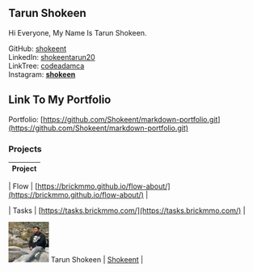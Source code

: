<style>@import url("//readme.codeadam.ca/readme.css");</style>

## Tarun Shokeen



Hi Everyone, My Name Is Tarun Shokeen.

  
GitHub: [shokeent](https://github.com/Shokeent)  
LinkedIn: [shokeentarun20](https://www.linkedin.com/in/shokeentarun20/)  
LinkTree: [codeadamca](https://linktr.ee/codeadamca)  
Instagram: [__shokeen__](https://www.instagram.com/__shokeen__/)  

## Link To My Portfolio
Portfolio: [https://github.com/Shokeent/markdown-portfolio.git](https://github.com/Shokeent/markdown-portfolio.git)
### Projects

| Project |
| ------- |

| Flow    | [https://brickmmo.github.io/flow-about/](https://brickmmo.github.io/flow-about/) |

| Tasks   | [https://tasks.brickmmo.com/](https://tasks.brickmmo.com/)                       |


 
![Tarun Shokeen](../images/shokeent.png) Tarun Shokeen | [Shokeent](students/shokeent) |

